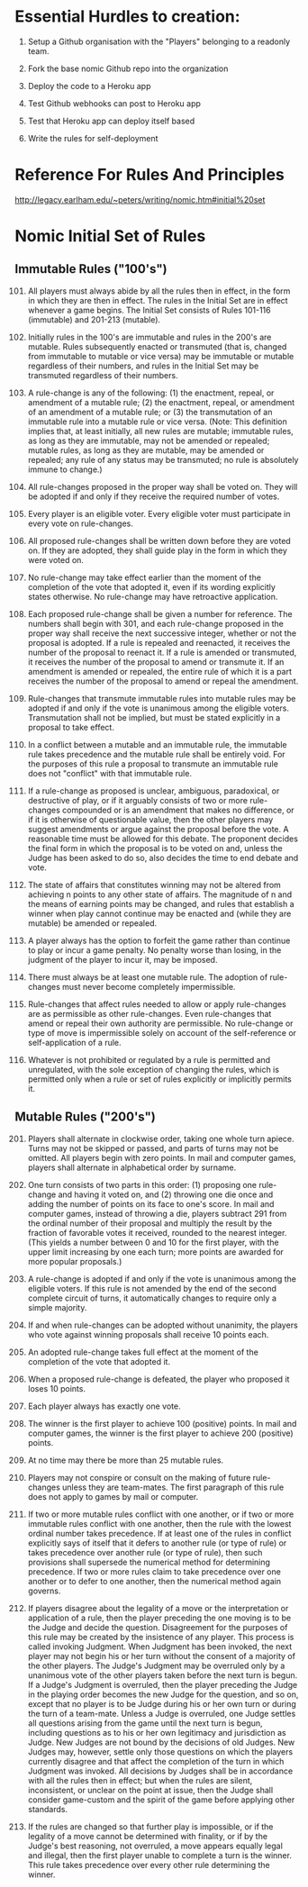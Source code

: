# Essential Hurdles to creation:

1. Setup a Github organisation with the "Players" belonging to a readonly team.

2. Fork the base nomic Github repo into the organization

3. Deploy the code to a Heroku app

4. Test Github webhooks can post to Heroku app

5. Test that Heroku app can deploy itself based

6. Write the rules for self-deployment



# Reference For Rules And Principles

http://legacy.earlham.edu/~peters/writing/nomic.htm#initial%20set

# Nomic Initial Set of Rules

## Immutable Rules ("100's")

101. All players must always abide by all the rules then in effect, in the form in which they are then in effect. The rules in the Initial Set are in effect whenever a game begins. The Initial Set consists of Rules 101-116 (immutable) and 201-213 (mutable).

102. Initially rules in the 100's are immutable and rules in the 200's are mutable. Rules subsequently enacted or transmuted (that is, changed from immutable to mutable or vice versa) may be immutable or mutable regardless of their numbers, and rules in the Initial Set may be transmuted regardless of their numbers.

103. A rule-change is any of the following: (1) the enactment, repeal, or amendment of a mutable rule; (2) the enactment, repeal, or amendment of an amendment of a mutable rule; or (3) the transmutation of an immutable rule into a mutable rule or vice versa. (Note: This definition implies that, at least initially, all new rules are mutable; immutable rules, as long as they are immutable, may not be amended or repealed; mutable rules, as long as they are mutable, may be amended or repealed; any rule of any status may be transmuted; no rule is absolutely immune to change.)

104. All rule-changes proposed in the proper way shall be voted on. They will be adopted if and only if they receive the required number of votes.

105. Every player is an eligible voter. Every eligible voter must participate in every vote on rule-changes.

106. All proposed rule-changes shall be written down before they are voted on. If they are adopted, they shall guide play in the form in which they were voted on.

107. No rule-change may take effect earlier than the moment of the completion of the vote that adopted it, even if its wording explicitly states otherwise. No rule-change may have retroactive application.

108. Each proposed rule-change shall be given a number for reference. The numbers shall begin with 301, and each rule-change proposed in the proper way shall receive the next successive integer, whether or not the proposal is adopted. If a rule is repealed and reenacted, it receives the number of the proposal to reenact it. If a rule is amended or transmuted, it receives the number of the proposal to amend or transmute it. If an amendment is amended or repealed, the entire rule of which it is a part receives the number of the proposal to amend or repeal the amendment.

109. Rule-changes that transmute immutable rules into mutable rules may be adopted if and only if the vote is unanimous among the eligible voters. Transmutation shall not be implied, but must be stated explicitly in a proposal to take effect.

110. In a conflict between a mutable and an immutable rule, the immutable rule takes precedence and the mutable rule shall be entirely void. For the purposes of this rule a proposal to transmute an immutable rule does not "conflict" with that immutable rule.

111. If a rule-change as proposed is unclear, ambiguous, paradoxical, or destructive of play, or if it arguably consists of two or more rule-changes compounded or is an amendment that makes no difference, or if it is otherwise of questionable value, then the other players may suggest amendments or argue against the proposal before the vote. A reasonable time must be allowed for this debate. The proponent decides the final form in which the proposal is to be voted on and, unless the Judge has been asked to do so, also decides the time to end debate and vote.

112. The state of affairs that constitutes winning may not be altered from achieving n points to any other state of affairs. The magnitude of n and the means of earning points may be changed, and rules that establish a winner when play cannot continue may be enacted and (while they are mutable) be amended or repealed.

113. A player always has the option to forfeit the game rather than continue to play or incur a game penalty. No penalty worse than losing, in the judgment of the player to incur it, may be imposed.

114. There must always be at least one mutable rule. The adoption of rule-changes must never become completely impermissible.

115. Rule-changes that affect rules needed to allow or apply rule-changes are as permissible as other rule-changes. Even rule-changes that amend or repeal their own authority are permissible. No rule-change or type of move is impermissible solely on account of the self-reference or self-application of a rule.

116. Whatever is not prohibited or regulated by a rule is permitted and unregulated, with the sole exception of changing the rules, which is permitted only when a rule or set of rules explicitly or implicitly permits it.

## Mutable Rules ("200's")

201. Players shall alternate in clockwise order, taking one whole turn apiece. Turns may not be skipped or passed, and parts of turns may not be omitted. All players begin with zero points. In mail and computer games, players shall alternate in alphabetical order by surname.

202. One turn consists of two parts in this order: (1) proposing one rule-change and having it voted on, and (2) throwing one die once and adding the number of points on its face to one's score. In mail and computer games, instead of throwing a die, players subtract 291 from the ordinal number of their proposal and multiply the result by the fraction of favorable votes it received, rounded to the nearest integer. (This yields a number between 0 and 10 for the first player, with the upper limit increasing by one each turn; more points are awarded for more popular proposals.)

203. A rule-change is adopted if and only if the vote is unanimous among the eligible voters. If this rule is not amended by the end of the second complete circuit of turns, it automatically changes to require only a simple majority.

204. If and when rule-changes can be adopted without unanimity, the players who vote against winning proposals shall receive 10 points each.

205. An adopted rule-change takes full effect at the moment of the completion of the vote that adopted it.

206. When a proposed rule-change is defeated, the player who proposed it loses 10 points.

207. Each player always has exactly one vote.

208. The winner is the first player to achieve 100 (positive) points. In mail and computer games, the winner is the first player to achieve 200 (positive) points.

209. At no time may there be more than 25 mutable rules.

210. Players may not conspire or consult on the making of future rule-changes unless they are team-mates. The first paragraph of this rule does not apply to games by mail or computer.

211. If two or more mutable rules conflict with one another, or if two or more immutable rules conflict with one another, then the rule with the lowest ordinal number takes precedence. If at least one of the rules in conflict explicitly says of itself that it defers to another rule (or type of rule) or takes precedence over another rule (or type of rule), then such provisions shall supersede the numerical method for determining precedence. If two or more rules claim to take precedence over one another or to defer to one another, then the numerical method again governs.

212. If players disagree about the legality of a move or the interpretation or application of a rule, then the player preceding the one moving is to be the Judge and decide the question. Disagreement for the purposes of this rule may be created by the insistence of any player. This process is called invoking Judgment. When Judgment has been invoked, the next player may not begin his or her turn without the consent of a majority of the other players. The Judge's Judgment may be overruled only by a unanimous vote of the other players taken before the next turn is begun. If a Judge's Judgment is overruled, then the player preceding the Judge in the playing order becomes the new Judge for the question, and so on, except that no player is to be Judge during his or her own turn or during the turn of a team-mate. Unless a Judge is overruled, one Judge settles all questions arising from the game until the next turn is begun, including questions as to his or her own legitimacy and jurisdiction as Judge. New Judges are not bound by the decisions of old Judges. New Judges may, however, settle only those questions on which the players currently disagree and that affect the completion of the turn in which Judgment was invoked. All decisions by Judges shall be in accordance with all the rules then in effect; but when the rules are silent, inconsistent, or unclear on the point at issue, then the Judge shall consider game-custom and the spirit of the game before applying other standards.

213. If the rules are changed so that further play is impossible, or if the legality of a move cannot be determined with finality, or if by the Judge's best reasoning, not overruled, a move appears equally legal and illegal, then the first player unable to complete a turn is the winner. This rule takes precedence over every other rule determining the winner.

